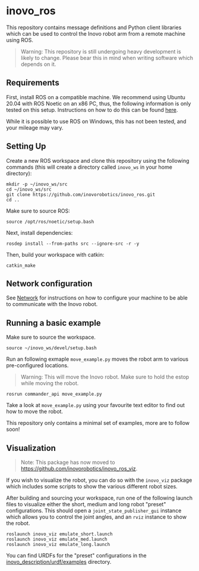 # inovo_ros

This repository contains message definitions and Python client libraries which can be used to control the Inovo robot arm from a remote machine using ROS.

> Warning: This repository is still undergoing heavy development is likely to change. Please bear this in mind when writing software which depends on it.

## Requirements

First, install ROS on a compatible machine. We recommend using Ubuntu 20.04 with ROS Noetic on an x86 PC, thus, the following information is only tested on this setup. Instructions on how to do this can be found [here](http://wiki.ros.org/noetic/Installation/Ubuntu).

While it is possible to use ROS on Windows, this has not been tested, and your mileage may vary.

## Setting Up

Create a new ROS workspace and clone this repository using the following commands (this will create a directory called  `inovo_ws` in your home directory):

```
mkdir -p ~/inovo_ws/src
cd ~/inovo_ws/src
git clone https://github.com/inovorobotics/inovo_ros.git
cd ..
```

Make sure to source ROS:
```
source /opt/ros/noetic/setup.bash
```

Next, install dependencies:
```
rosdep install --from-paths src --ignore-src -r -y
```

Then, build your workspace with catkin:
```
catkin_make
```

## Network configuration
See [Network](docs/NETWORK.md) for instructions on how to configure your machine to be able to communicate with the Inovo robot.

## Running a basic example

Make sure to source the workspace.
```
source ~/inovo_ws/devel/setup.bash
```

Run an following exmaple `move_example.py` moves the robot arm to various pre-configured locations.

> Warning: This will move the Inovo robot. Make sure to hold the estop while moving the robot.
```
rosrun commander_api move_example.py
```

Take a look at `move_example.py` using your favourite text editor to find out how to move the robot.

This repository only contains a minimal set of examples, more are to follow soon!

## Visualization
> Note: This package has now moved to https://github.com/inovorobotics/inovo_ros_viz.

If you wish to visualize the robot, you can do so with the `inovo_viz` package which includes some scripts to show the various different robot sizes.

After building and sourcing your workspace, run one of the following launch files to visualize either the short, medium and long robot "preset" configurations. This should open a `joint_state_publisher_gui` instance which allows you to control the joint angles, and an `rviz` instance to show the robot.

```
roslaunch inovo_viz emulate_short.launch
roslaunch inovo_viz emulate_med.launch
roslaunch inovo_viz emulate_long.launch
```

You can find URDFs for the "preset" configurations in the [inovo_description/urdf/examples](inovo_description/urdf/examples) directory.

